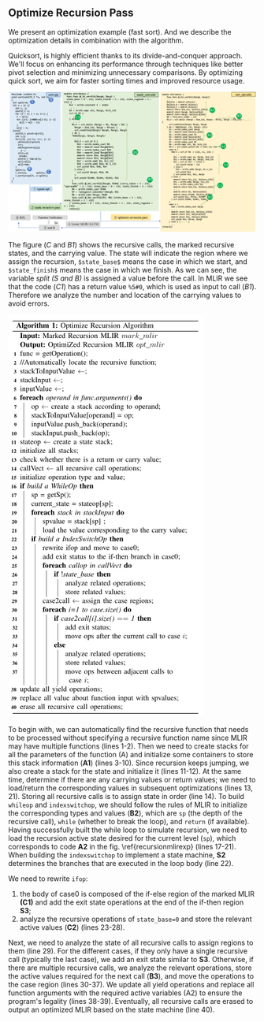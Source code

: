 ## Optimize Recursion Pass

We present an optimization example (fast sort). And we describe the optimization details in combination with the algorithm.

Quicksort, is highly efficient thanks to its divide-and-conquer approach. We'll focus on enhancing its performance through techniques like better pivot selection and minimizing unnecessary comparisons. By optimizing quick sort, we aim for faster sorting times and improved resource usage. 

![avatar]( A_QuickSort_recursion_compilation_flow.png) 


The figure (*C* and *B1*) shows the recursive calls, the marked recursive states, and the carrying value. The state will indicate the region where we assign the recursion, `$state_base$` means the case in which we start, and `$state_finish$` means the case in which we finish. As we can see, the variable *split (S and B)* is assigned a value before the call. In MLIR we see that the code (*C1*) has a return value `%5#0`, which is used as input to call (*B1*). Therefore we analyze the number and location of the carrying values to avoid errors.

![avatar]( alg.png) 

To begin with, we can automatically find the recursive function that needs to be processed without specifying a recursive function name since MLIR may have multiple functions (lines 1-2). Then we need to create stacks for all the parameters of the function (A) and initialize some containers to store this stack information (**A1**) (lines 3-10). Since recursion keeps jumping, we also create a stack for the state and initialize it (lines 11-12). At the same time, determine if there are any carrying values or return values; we need to load/return the corresponding values in subsequent optimizations (lines 13, 21). Storing all recursive calls is to assign state in order (line 14). To build `whileop` and `indexswitchop`, we should follow the rules of MLIR to initialize the corresponding types and values (**B2**), which are `sp` (the depth of the recursive call), `while` (whether to break the loop), and `return` (if available). Having successfully built the while loop to simulate recursion, we need to load the recursion active state desired for the current level (`sp`), which corresponds to code **A2** in the fig. \ref{recursionmlirexp} (lines 17-21). When building the `indexswitchop` to implement a state machine, **S2** determines the branches that are executed in the loop body (line 22).

We need to rewrite `ifop`: 
1) the body of case0 is composed of the if-else region of the marked MLIR **(C1)** and add the exit state operations at the end of the if-then region **S3**; 
2) analyze the recursive operations of `state_base=0` and store the relevant active values (**C2**) (lines 23-28). 

Next, we need to analyze the state of all recursive calls to assign regions to them (line 29). For the different cases, if they only have a single recursive call (typically the last case), we add an exit state similar to **S3**. Otherwise, if there are multiple recursive calls, we analyze the relevant operations, store the active values required for the next call (**B3**), and move the operations to the case region (lines 30-37). We update all yield operations and replace all function arguments with the required active variables (A2) to ensure the program's legality (lines 38-39). Eventually, all recursive calls are erased to output an optimized MLIR based on the state machine (line 40).
